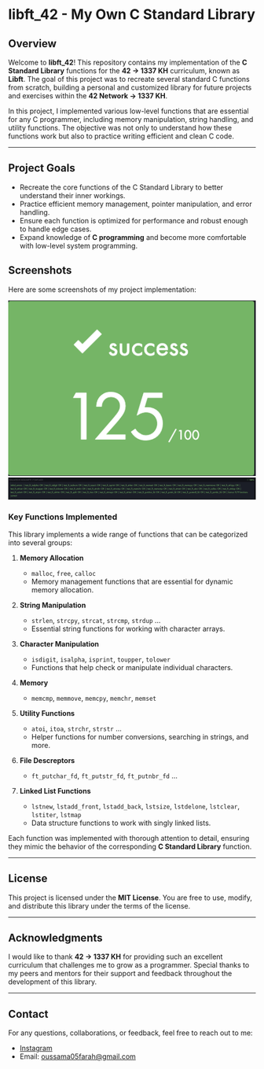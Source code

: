 # libft_42 - My Own C Standard Library

## Overview

Welcome to **libft_42**! This repository contains my implementation of the **C Standard Library** functions for the **42 -> 1337 KH** curriculum, known as **Libft**. The goal of this project was to recreate several standard C functions from scratch, building a personal and customized library for future projects and exercises within the **42 Network -> 1337 KH**.

In this project, I implemented various low-level functions that are essential for any C programmer, including memory manipulation, string handling, and utility functions. The objective was not only to understand how these functions work but also to practice writing efficient and clean C code.

---


## Project Goals

- Recreate the core functions of the C Standard Library to better understand their inner workings.
- Practice efficient memory management, pointer manipulation, and error handling.
- Ensure each function is optimized for performance and robust enough to handle edge cases.
- Expand knowledge of **C programming** and become more comfortable with low-level system programming.

## Screenshots

Here are some screenshots of my project implementation:

<img src="125.png" alt="Project Screenshot 1" width="700"/>
<img src="corr.png" alt="Project Screenshot 2" width="800"/>


### Key Functions Implemented

This library implements a wide range of functions that can be categorized into several groups:


1. **Memory Allocation**
   - `malloc`, `free`, `calloc`
   - Memory management functions that are essential for dynamic memory allocation.

2. **String Manipulation**
   - `strlen`, `strcpy`, `strcat`, `strcmp`, `strdup` ...
   - Essential string functions for working with character arrays.

3. **Character Manipulation**
   - `isdigit`, `isalpha`, `isprint`, `toupper`, `tolower`
   - Functions that help check or manipulate individual characters.

4. **Memory**
	- `memcmp`, `memmove`, `memcpy`, `memchr`, `memset`

5. **Utility Functions**
   - `atoi`, `itoa`, `strchr`, `strstr` ...
   - Helper functions for number conversions, searching in strings, and more.
6. **File Descreptors**
	- `ft_putchar_fd`, `ft_putstr_fd`, `ft_putnbr_fd` ...
6. **Linked List Functions**
   - `lstnew`, `lstadd_front`, `lstadd_back`, `lstsize`, `lstdelone`, `lstclear`, `lstiter`, `lstmap`
   - Data structure functions to work with singly linked lists.

Each function was implemented with thorough attention to detail, ensuring they mimic the behavior of the corresponding **C Standard Library** function.

---

## License

This project is licensed under the **MIT License**. You are free to use, modify, and distribute this library under the terms of the license.

---

## Acknowledgments

I would like to thank **42 -> 1337 KH** for providing such an excellent curriculum that challenges me to grow as a programmer. Special thanks to my peers and mentors for their support and feedback throughout the development of this library.

---

## Contact

For any questions, collaborations, or feedback, feel free to reach out to me:

- [Instagram](https://www.instagram.com/oussama._.farah/)
- Email: oussama05farah@gmail.com
